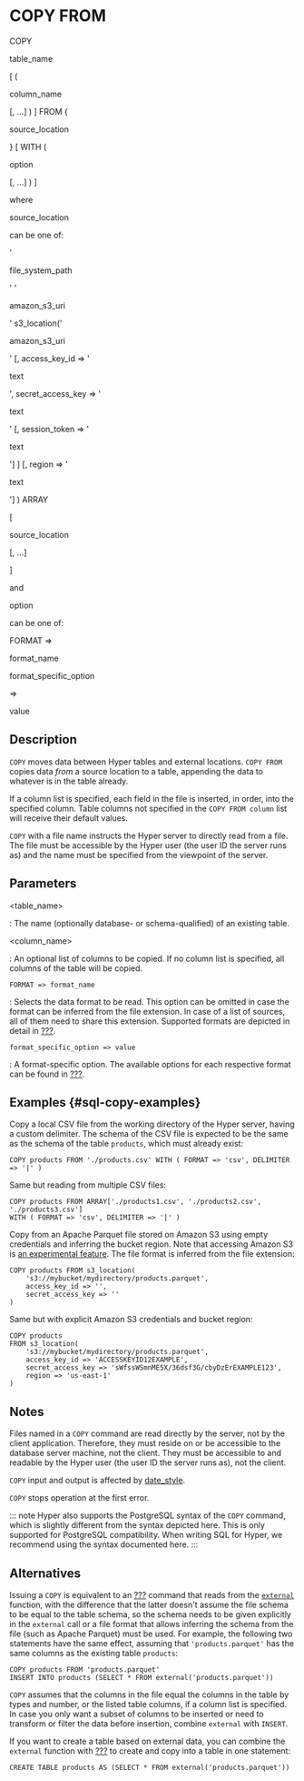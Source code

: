 # COPY FROM

COPY

table_name

\[ (

column_name

\[, \...\] ) \] FROM {

source_location

} \[ WITH (

option

\[, \...\] ) \]

where

source_location

can be one of:

\'

file_system_path

\' \'

amazon_s3_uri

\' s3_location(\'

amazon_s3_uri

\' \[, access_key_id =\> \'

text

\', secret_access_key =\> \'

text

\' \[, session_token =\> \'

text

\'\] \] \[, region =\> \'

text

\'\] ) ARRAY

\[

source_location

\[, \...\]

\]

and

option

can be one of:

FORMAT =\>

format_name

format_specific_option

=\>

value

## Description

`COPY` moves data between Hyper tables and external locations.
`COPY FROM` copies data *from* a source location to a table, appending
the data to whatever is in the table already.

If a column list is specified, each field in the file is inserted, in
order, into the specified column. Table columns not specified in the
`COPY FROM column` list will receive their default values.

`COPY` with a file name instructs the Hyper server to directly read from
a file. The file must be accessible by the Hyper user (the user ID the
server runs as) and the name must be specified from the viewpoint of the
server.

## Parameters

\<table_name\>

:   The name (optionally database- or schema-qualified) of an existing
    table.

\<column_name\>

:   An optional list of columns to be copied. If no column list is
    specified, all columns of the table will be copied.

`FORMAT => format_name`

:   Selects the data format to be read. This option can be omitted in
    case the format can be inferred from the file extension. In case of
    a list of sources, all of them need to share this extension.
    Supported formats are depicted in detail in
    [???](#external-formats).

`format_specific_option => value`

:   A format-specific option. The available options for each respective
    format can be found in [???](#table-external-formats).

## Examples {#sql-copy-examples}

Copy a local CSV file from the working directory of the Hyper server,
having a custom delimiter. The schema of the CSV file is expected to be
the same as the schema of the table `products`, which must already
exist:

    COPY products FROM './products.csv' WITH ( FORMAT => 'csv', DELIMITER => '|' )

Same but reading from multiple CSV files:

    COPY products FROM ARRAY['./products1.csv', './products2.csv', './products3.csv']
    WITH ( FORMAT => 'csv', DELIMITER => '|' )

Copy from an Apache Parquet file stored on Amazon S3 using empty
credentials and inferring the bucket region. Note that accessing Amazon
S3 is [an experimental feature](#experimentalsettings). The file format
is inferred from the file extension:

    COPY products FROM s3_location(
        's3://mybucket/mydirectory/products.parquet',
        access_key_id => '',
        secret_access_key => ''
    )

Same but with explicit Amazon S3 credentials and bucket region:

    COPY products
    FROM s3_location(
        's3://mybucket/mydirectory/products.parquet',
        access_key_id => 'ACCESSKEYID12EXAMPLE',
        secret_access_key => 'sWfssWSmnME5X/36dsf3G/cbyDzErEXAMPLE123',
        region => 'us-east-1'
    )

## Notes

Files named in a `COPY` command are read directly by the server, not by
the client application. Therefore, they must reside on or be accessible
to the database server machine, not the client. They must be accessible
to and readable by the Hyper user (the user ID the server runs as), not
the client.

`COPY` input and output is affected by [date_style](#date_style).

`COPY` stops operation at the first error.

::: note
Hyper also supports the PostgreSQL syntax of the `COPY` command, which
is slightly different from the syntax depicted here. This is only
supported for PostgreSQL compatibility. When writing SQL for Hyper, we
recommend using the syntax documented here.
:::

## Alternatives

Issuing a `COPY` is equivalent to an [???](#sql-insert) command that
reads from the [`external`](#functions-srf-external) function, with the
difference that the latter doesn\'t assume the file schema to be equal
to the table schema, so the schema needs to be given explicitly in the
`external` call or a file format that allows inferring the schema from
the file (such as Apache Parquet) must be used. For example, the
following two statements have the same effect, assuming that
`'products.parquet'` has the same columns as the existing table
`products`:

    COPY products FROM 'products.parquet'
    INSERT INTO products (SELECT * FROM external('products.parquet'))

`COPY` assumes that the columns in the file equal the columns in the
table by types and number, or the listed table columns, if a column list
is specified. In case you only want a subset of columns to be inserted
or need to transform or filter the data before insertion, combine
`external` with `INSERT`.

If you want to create a table based on external data, you can combine
the `external` function with [???](#sql-createtableas) to create and
copy into a table in one statement:

    CREATE TABLE products AS (SELECT * FROM external('products.parquet'))
